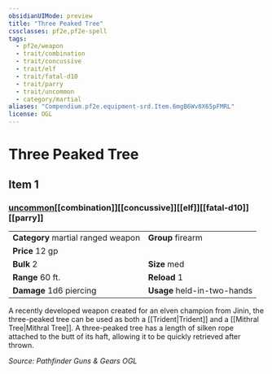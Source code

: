 ```yaml
---
obsidianUIMode: preview
title: "Three Peaked Tree"
cssclasses: pf2e,pf2e-spell
tags:
  - pf2e/weapon
  - trait/combination
  - trait/concussive
  - trait/elf
  - trait/fatal-d10
  - trait/parry
  - trait/uncommon
  - category/martial
aliases: "Compendium.pf2e.equipment-srd.Item.6mgB6Wv8X65pFMRL"
license: OGL
---
```

# Three Peaked Tree
## Item 1
### [uncommon](uncommon "Uncommon Rarity Trait")[[combination]][[concussive]][[elf]][[fatal-d10]][[parry]]

|  |  |
| -- | -- |
| **Category** martial ranged weapon | **Group** firearm |
| **Price** 12 gp |  |
| **Bulk** 2 | **Size** med |
|**Range** 60 ft.| **Reload** 1|
| **Damage** 1d6 piercing  | **Usage** held-in-two-hands |



A recently developed weapon created for an elven champion from Jinin, the three-peaked tree can be used as both a [[Trident|Trident]] and a [[Mithral Tree|Mithral Tree]]. A three-peaked tree has a length of silken rope attached to the butt of its haft, allowing it to be quickly retrieved after thrown.

*Source: Pathfinder Guns & Gears*
*OGL*